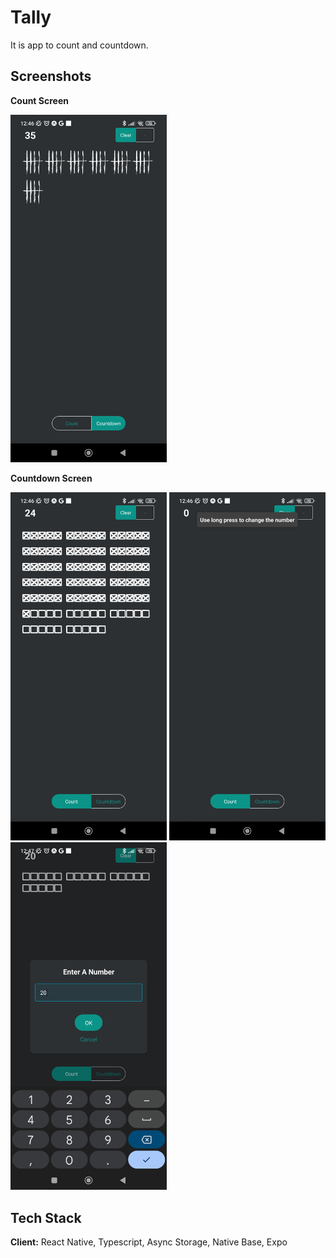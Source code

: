 # Tally

It is app to count and countdown.

## Screenshots

**Count Screen**

<img src="https://github.com/doga-ozsoyler/check-mark/blob/master/Images/count-screen.jpg" width="250" title="Count Screen">

**Countdown Screen**

<img src="https://github.com/doga-ozsoyler/check-mark/blob/master/Images/countdown-screen.jpg" width="250" title="Countdown Screen"> <img src="https://github.com/doga-ozsoyler/check-mark/blob/master/Images/countdown-screen-with-toggle.jpg" width="250" title="Countdown Screen With Toggle"> <img src="https://github.com/doga-ozsoyler/check-mark/blob/master/Images/countdown-screen-with-modal.jpg" width="250" title="Countdown Screen With Modal">

## Tech Stack

**Client:** React Native, Typescript, Async Storage, Native Base, Expo
